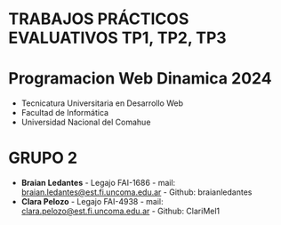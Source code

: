 # TRABAJOS PRÁCTICOS EVALUATIVOS TP1, TP2, TP3

# Programacion Web Dinamica 2024
- Tecnicatura Universitaria en Desarrollo Web
- Facultad de Informática
- Universidad Nacional del Comahue

# GRUPO 2
- **Braian Ledantes** - Legajo FAI-1686 - mail: braian.ledantes@est.fi.uncoma.edu.ar - Github: braianledantes
- **Clara Pelozo** - Legajo FAI-4938 - mail: clara.pelozo@est.fi.uncoma.edu.ar - Github: ClariMel1
